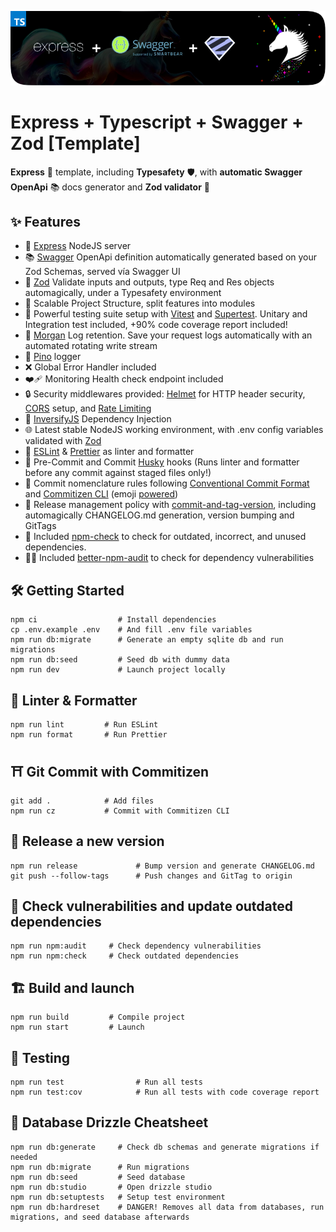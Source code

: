 <p align="center">
    <img alt="Express Swagger and Zod Template logo" src="repo-logo.png" width="512"/>
</p>

# Express + Typescript + Swagger + Zod [Template]

**Express** 🚀 template, including **Typesafety** 🛡, with **automatic Swagger OpenApi** 📚 docs generator and **Zod validator** 🦄

## ✨ Features

- 🚀 [Express](https://expressjs.com/) NodeJS server
- 📚 [Swagger](https://swagger.io/) OpenApi definition automatically generated based on your Zod Schemas, served vía Swagger UI
- 🦄 [Zod](https://zod.dev/) Validate inputs and outputs, type Req and Res objects automagically, under a Typesafety environment
- 📁 Scalable Project Structure, split features into modules
- 🧪 Powerful testing suite setup with [Vitest](https://vitest.dev/) and [Supertest](https://www.npmjs.com/package/supertest). Unitary and Integration test included, +90% code coverage report included!
- 📄 [Morgan](https://www.npmjs.com/package/morgan) Log retention. Save your request logs automatically with an automated rotating write stream
- 🌲 [Pino](https://github.com/pinojs/pino) logger
- ❌ Global Error Handler included
- ❤️‍🩹 Monitoring Health check endpoint included
- 🔒 Security middlewares provided: [Helmet](https://www.npmjs.com/package/helment) for HTTP header security, [CORS](https://www.npmjs.com/package/cors) setup, and [Rate Limiting](https://www.npmjs.com/package/express-rate-limit)
- 💉 [InversifyJS](https://github.com/inversify/InversifyJS) Dependency Injection
- 🌐 Latest stable NodeJS working environment, with .env config variables validated with [Zod](https://zod.dev/)
- 🎨 [ESLint](https://www.npmjs.com/package/eslint) & [Prettier](https://www.npmjs.com/package/prettier) as linter and formatter
- 🐶 Pre-Commit and Commit [Husky](https://github.com/typicode/husky) hooks (Runs linter and formatter before any commit against staged files only!)
- 💄 Commit nomenclature rules following [Conventional Commit Format](https://commitlint.js.org/) and [Commitizen CLI](https://github.com/commitizen/cz-cli) (emoji [powered](https://github.com/folke/devmoji))
- 🚀 Release management policy with [commit-and-tag-version](https://github.com/absolute-version/commit-and-tag-version), including automagically CHANGELOG.md generation, version bumping and GitTags
- 🔦 Included [npm-check](https://www.npmjs.com/package/npm-check) to check for outdated, incorrect, and unused dependencies.
- 🥷🏻 Included [better-npm-audit](https://www.npmjs.com/package/better-npm-audit) to check for dependency vulnerabilities

## 🛠 Getting Started

```
npm ci                  # Install dependencies
cp .env.example .env    # And fill .env file variables
npm run db:migrate      # Generate an empty sqlite db and run migrations
npm run db:seed         # Seed db with dummy data
npm run dev             # Launch project locally
```

## 🎨 Linter & Formatter

```
npm run lint         # Run ESLint
npm run format       # Run Prettier
```

## ⛩ Git Commit with Commitizen

```
git add .            # Add files
npm run cz           # Commit with Commitizen CLI
```

## 🚀 Release a new version

```
npm run release             # Bump version and generate CHANGELOG.md
git push --follow-tags      # Push changes and GitTag to origin
```

## 🔦 Check vulnerabilities and update outdated dependencies

```
npm run npm:audit     # Check dependency vulnerabilities
npm run npm:check     # Check outdated dependencies
```

## 🏗 Build and launch

```
npm run build         # Compile project
npm run start         # Launch
```

## 🧪 Testing

```
npm run test                # Run all tests
npm run test:cov            # Run all tests with code coverage report
```

## 📀 Database Drizzle Cheatsheet

```
npm run db:generate     # Check db schemas and generate migrations if needed
npm run db:migrate      # Run migrations
npm run db:seed         # Seed database
npm run db:studio       # Open drizzle studio
npm run db:setuptests   # Setup test environment
npm run db:hardreset    # DANGER! Removes all data from databases, run migrations, and seed database afterwards
```
